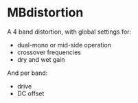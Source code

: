 # MBdistortion

A 4 band distortion, with global settings for:
- dual-mono or mid-side operation
- crossover frequencies
- dry and wet gain

And per band:
- drive
- DC offset
